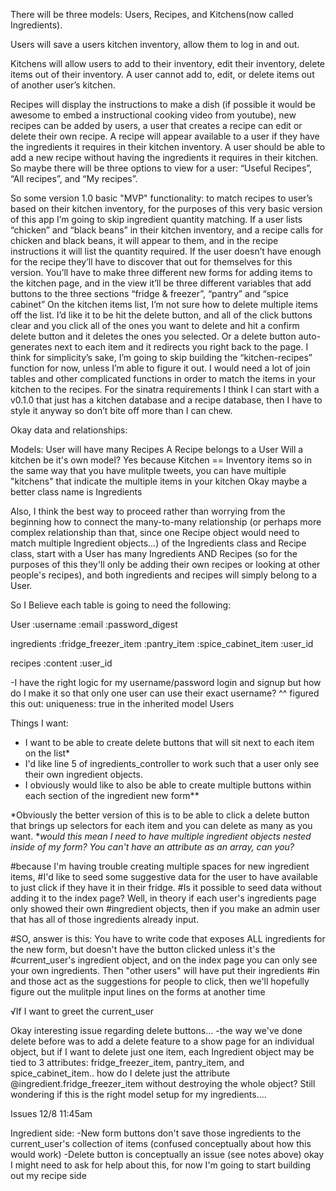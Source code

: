 
There will be three models: Users, Recipes, and Kitchens(now called Ingredients).

Users will save a users kitchen inventory, allow them to log in and out.

Kitchens will allow users to add to their inventory, edit their inventory, delete items out of their inventory. A user cannot add to, edit, or delete items out of another user’s kitchen.

Recipes will display the instructions to make a dish (if possible it would be awesome to embed a instructional cooking video from youtube), new recipes can be added by users, a user that creates a recipe can edit or delete their own recipe. A recipe will appear available to a user if they have the ingredients it requires in their kitchen inventory. A user should be able to add a new recipe without having the ingredients it requires in their kitchen. So maybe there will be three options to view for a user: “Useful Recipes”, “All recipes”, and “My recipes”.

So some version 1.0 basic "MVP" functionality:
to  match recipes to user’s based on their kitchen inventory, for the purposes of this very basic version of this app I’m going to skip ingredient quantity matching. If a user lists “chicken” and “black beans” in their kitchen inventory, and a recipe calls for chicken and black beans, it will appear to them, and in the recipe instructions it will list the quantity required. If the user doesn’t have enough for the recipe they’ll have to discover that out for themselves for this version.
You’ll have to make three different new forms for adding items to the kitchen page, and in the view it’ll be three different variables that add buttons to the three sections “fridge & freezer”, “pantry” and “spice cabinet”
On the kitchen items list, I’m not sure how to delete multiple items off the list. I’d like it to be hit the delete button, and all of the click buttons clear and you click all of the ones you want to delete and hit a confirm delete button and it deletes the ones you selected. Or a delete button auto-generates next to each item and it redirects you right back to the page.
I think for simplicity’s sake, I’m going to skip building the “kitchen-recipes” function for now, unless I’m able to figure it out. I would need a lot of join tables and other complicated functions in order to match the items in your kitchen to the recipes. For the sinatra requirements I think I can start with a v0.1.0 that just has a kitchen database and a recipe database, then I have to style it anyway so don’t bite off more than I can chew.


Okay data and relationships:

Models:
User will have many Recipes
A Recipe belongs to a User
Will a kitchen be it's own model? Yes because Kitchen == Inventory items
so in the same way that you have mulitple tweets, you can have multiple "kitchens" that indicate the multiple items in your kitchen
Okay maybe a better class name is Ingredients

Also, I think the best way to proceed rather than worrying from the beginning how to connect the many-to-many relationship (or perhaps more complex relationship than that, since one Recipe object would need to match multiple Ingredient objects...) of the Ingredients class and Recipe class, start with a User has many Ingredients AND Recipes (so for the purposes of this they'll only be adding their own recipes or looking at other people's recipes), and both ingredients and recipes will simply belong to a User.

So I Believe each table is going to need the following:

User
:username
:email
:password_digest

ingredients
:fridge_freezer_item
:pantry_item
:spice_cabinet_item
:user_id

recipes
:content
:user_id


-I have the right logic for my username/password login and signup but how do I make it so that only one user can use their exact username?
^^ figured this out: uniqueness: true in the inherited model Users


Things I want:

- I want to be able to create delete buttons that will sit next to each item on the list*
- I'd like line 5 of ingredients_controller to work such that a user only see their own ingredient objects.
- I obviously would like to also be able to create multiple buttons within each section of the ingredient new form**

*Obviously the better version of this is to be able to click a delete button that brings up selectors for each item and you can delete as many as you want.
**would this mean I need to have multiple ingredient objects nested inside of my form? You can't have an attribute as an array, can you?*

#because I'm having trouble creating multiple spaces for new ingredient items,
#I'd like to seed some suggestive data for the user to have available to just click if they have it in their fridge.
#Is it possible to seed data without adding it to the index page? Well, in theory if each user's ingredients page only showed their own
#ingredient objects, then if you make an admin user that has all of those ingredients already input.

#SO, answer is this: You have to write code that exposes ALL ingredients for the new form, but doesn't have the button clicked unless it's the
#current_user's ingredient object, and on the index page you can only see your own ingredients. Then "other users" will have put their ingredients
#in and those act as the suggestions for people to click, then we'll hopefully figure out the mulitple input lines on the forms at another time


√If I want to greet the current_user


Okay interesting issue regarding delete buttons...
-the way we've done delete before was to add a delete feature to a show page for an individual object, but if I want to delete just one item, each Ingredient object may be tied to 3 attributes: fridge_freezer_item, pantry_item, and spice_cabinet_item.. how do I delete just the attribute @ingredient.fridge_freezer_item without destroying the whole object? Still wondering if this is the right model setup for my ingredients....

Issues 12/8 11:45am

Ingredient side:
-New form buttons don't save those ingredients to the current_user's collection of items (confused conceptually about how this would work)
-Delete button is conceptually an issue (see notes above)
okay I might need to ask for help about this, for now I'm going to start building out my recipe side
